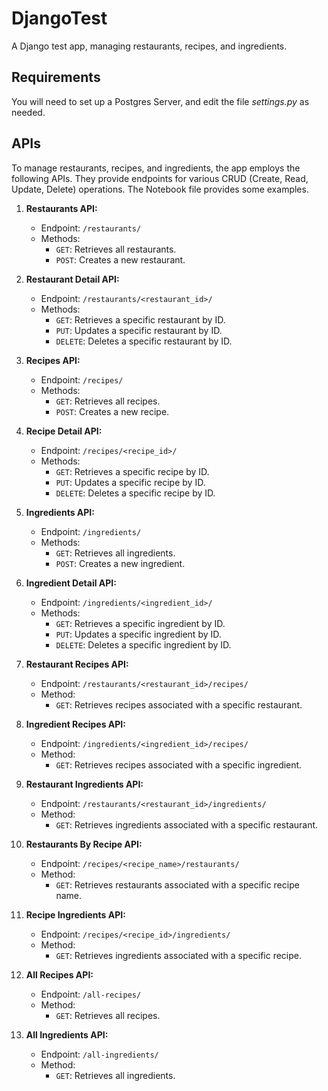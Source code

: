 # DjangoTest
 A Django test app, managing restaurants, recipes, and ingredients.

## Requirements
 You will need to set up a Postgres Server, and edit the file _settings.py_ as needed.

## APIs
 To manage restaurants, recipes, and ingredients, the app employs the following APIs. They provide endpoints for various CRUD (Create, Read, Update, Delete) operations. The Notebook file provides some examples.

1. **Restaurants API:**
   - Endpoint: `/restaurants/`
   - Methods:
     - `GET`: Retrieves all restaurants.
     - `POST`: Creates a new restaurant.

2. **Restaurant Detail API:**
   - Endpoint: `/restaurants/<restaurant_id>/`
   - Methods:
     - `GET`: Retrieves a specific restaurant by ID.
     - `PUT`: Updates a specific restaurant by ID.
     - `DELETE`: Deletes a specific restaurant by ID.

3. **Recipes API:**
   - Endpoint: `/recipes/`
   - Methods:
     - `GET`: Retrieves all recipes.
     - `POST`: Creates a new recipe.

4. **Recipe Detail API:**
   - Endpoint: `/recipes/<recipe_id>/`
   - Methods:
     - `GET`: Retrieves a specific recipe by ID.
     - `PUT`: Updates a specific recipe by ID.
     - `DELETE`: Deletes a specific recipe by ID.

5. **Ingredients API:**
   - Endpoint: `/ingredients/`
   - Methods:
     - `GET`: Retrieves all ingredients.
     - `POST`: Creates a new ingredient.

6. **Ingredient Detail API:**
   - Endpoint: `/ingredients/<ingredient_id>/`
   - Methods:
     - `GET`: Retrieves a specific ingredient by ID.
     - `PUT`: Updates a specific ingredient by ID.
     - `DELETE`: Deletes a specific ingredient by ID.

7. **Restaurant Recipes API:**
   - Endpoint: `/restaurants/<restaurant_id>/recipes/`
   - Method:
     - `GET`: Retrieves recipes associated with a specific restaurant.

8. **Ingredient Recipes API:**
   - Endpoint: `/ingredients/<ingredient_id>/recipes/`
   - Method:
     - `GET`: Retrieves recipes associated with a specific ingredient.

9. **Restaurant Ingredients API:**
   - Endpoint: `/restaurants/<restaurant_id>/ingredients/`
   - Method:
     - `GET`: Retrieves ingredients associated with a specific restaurant.

10. **Restaurants By Recipe API:**
    - Endpoint: `/recipes/<recipe_name>/restaurants/`
    - Method:
      - `GET`: Retrieves restaurants associated with a specific recipe name.

11. **Recipe Ingredients API:**
    - Endpoint: `/recipes/<recipe_id>/ingredients/`
    - Method:
      - `GET`: Retrieves ingredients associated with a specific recipe.

12. **All Recipes API:**
    - Endpoint: `/all-recipes/`
    - Method:
      - `GET`: Retrieves all recipes.

13. **All Ingredients API:**
    - Endpoint: `/all-ingredients/`
    - Method:
      - `GET`: Retrieves all ingredients.
